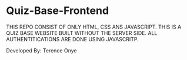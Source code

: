 # Quiz-Base-Frontend
THIS REPO CONSIST OF ONLY HTML, CSS ANS JAVASCRIPT.
THIS IS A QUIZ BASE WEBSITE BUILT WITHOUT THE SERVER SIDE.
ALL AUTHENTITICATIONS ARE DONE USING JAVASCRITP. 

Developed By: Terence Onye

